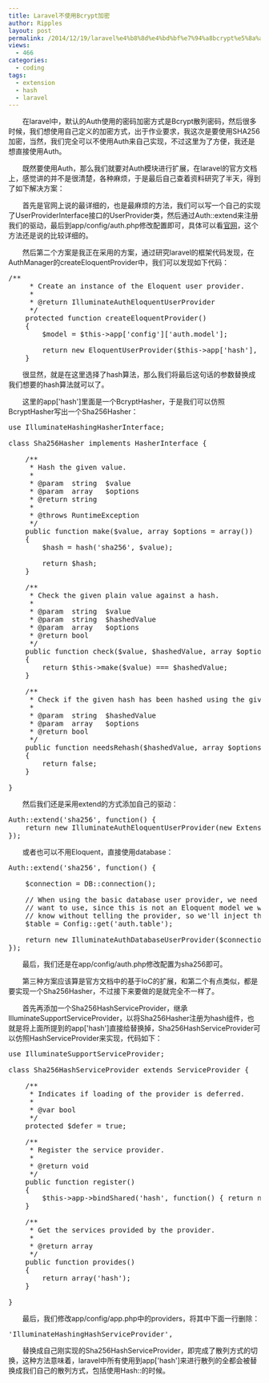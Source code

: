 ```yaml
---
title: Laravel不使用Bcrypt加密
author: Ripples
layout: post
permalink: /2014/12/19/laravel%e4%b8%8d%e4%bd%bf%e7%94%a8bcrypt%e5%8a%a0%e5%af%86/
views:
  - 466
categories:
  - coding
tags:
  - extension
  - hash
  - laravel
---
```

<p style="text-indent: 2em;">
  在laravel中，默认的Auth使用的密码加密方式是Bcrypt散列密码，然后很多时候，我们想使用自己定义的加密方式，出于作业要求，我这次是要使用SHA256加密，当然，我们完全可以不使用Auth来自己实现，不过这里为了方便，我还是想直接使用Auth。
</p>

<p style="text-indent: 2em;">
  既然要使用Auth，那么我们就要对Auth模块进行扩展，在laravel的官方文档上，感觉讲的并不是很清楚，各种麻烦，于是最后自己查着资料研究了半天，得到了如下解决方案：
</p>

<!--more-->

<p style="text-indent: 2em;">
  首先是官网上说的最详细的，也是最麻烦的方法，我们可以写一个自己的实现了UserProviderInterface接口的UserProvider类，然后通过Auth::extend来注册我们的驱动，最后到app/config/auth.php修改配置即可，具体可以看<a href="http://v4.golaravel.com/docs/4.2/extending#authentication" target="_blank">官网</a>，这个方法还是说的比较详细的。
</p>

<p style="text-indent: 2em;">
  然后第二个方案是我正在采用的方案，通过研究laravel的框架代码发现，在AuthManager的createEloquentProvider中，我们可以发现如下代码：
</p>

<pre class="brush:php;toolbar:false">/**
	&nbsp;*&nbsp;Create&nbsp;an&nbsp;instance&nbsp;of&nbsp;the&nbsp;Eloquent&nbsp;user&nbsp;provider.
	&nbsp;*
	&nbsp;*&nbsp;@return&nbsp;IlluminateAuthEloquentUserProvider
	&nbsp;*/
	protected&nbsp;function&nbsp;createEloquentProvider()
	{
		$model&nbsp;=&nbsp;$this-&gt;app[&#39;config&#39;][&#39;auth.model&#39;];

		return&nbsp;new&nbsp;EloquentUserProvider($this-&gt;app[&#39;hash&#39;],&nbsp;$model);
	}</pre>

<p style="text-indent: 2em;">
  很显然，就是在这里选择了hash算法，那么我们将最后这句话的参数替换成我们想要的hash算法就可以了。
</p>

<p style="text-indent: 2em;">
  这里的app['hash']里面是一个BcryptHasher，于是我们可以仿照BcryptHasher写出一个Sha256Hasher：
</p>

<pre class="brush:php;toolbar:false">use&nbsp;IlluminateHashingHasherInterface;

class&nbsp;Sha256Hasher&nbsp;implements&nbsp;HasherInterface&nbsp;{

&nbsp;&nbsp;&nbsp;&nbsp;/**
&nbsp;&nbsp;&nbsp;&nbsp;&nbsp;*&nbsp;Hash&nbsp;the&nbsp;given&nbsp;value.
&nbsp;&nbsp;&nbsp;&nbsp;&nbsp;*
&nbsp;&nbsp;&nbsp;&nbsp;&nbsp;*&nbsp;@param&nbsp;&nbsp;string&nbsp;&nbsp;$value
&nbsp;&nbsp;&nbsp;&nbsp;&nbsp;*&nbsp;@param&nbsp;&nbsp;array&nbsp;&nbsp;&nbsp;$options
&nbsp;&nbsp;&nbsp;&nbsp;&nbsp;*&nbsp;@return&nbsp;string
&nbsp;&nbsp;&nbsp;&nbsp;&nbsp;*
&nbsp;&nbsp;&nbsp;&nbsp;&nbsp;*&nbsp;@throws&nbsp;RuntimeException
&nbsp;&nbsp;&nbsp;&nbsp;&nbsp;*/
&nbsp;&nbsp;&nbsp;&nbsp;public&nbsp;function&nbsp;make($value,&nbsp;array&nbsp;$options&nbsp;=&nbsp;array())
&nbsp;&nbsp;&nbsp;&nbsp;{
&nbsp;&nbsp;&nbsp;&nbsp;&nbsp;&nbsp;&nbsp;&nbsp;$hash&nbsp;=&nbsp;hash(&#39;sha256&#39;,&nbsp;$value);

&nbsp;&nbsp;&nbsp;&nbsp;&nbsp;&nbsp;&nbsp;&nbsp;return&nbsp;$hash;
&nbsp;&nbsp;&nbsp;&nbsp;}

&nbsp;&nbsp;&nbsp;&nbsp;/**
&nbsp;&nbsp;&nbsp;&nbsp;&nbsp;*&nbsp;Check&nbsp;the&nbsp;given&nbsp;plain&nbsp;value&nbsp;against&nbsp;a&nbsp;hash.
&nbsp;&nbsp;&nbsp;&nbsp;&nbsp;*
&nbsp;&nbsp;&nbsp;&nbsp;&nbsp;*&nbsp;@param&nbsp;&nbsp;string&nbsp;&nbsp;$value
&nbsp;&nbsp;&nbsp;&nbsp;&nbsp;*&nbsp;@param&nbsp;&nbsp;string&nbsp;&nbsp;$hashedValue
&nbsp;&nbsp;&nbsp;&nbsp;&nbsp;*&nbsp;@param&nbsp;&nbsp;array&nbsp;&nbsp;&nbsp;$options
&nbsp;&nbsp;&nbsp;&nbsp;&nbsp;*&nbsp;@return&nbsp;bool
&nbsp;&nbsp;&nbsp;&nbsp;&nbsp;*/
&nbsp;&nbsp;&nbsp;&nbsp;public&nbsp;function&nbsp;check($value,&nbsp;$hashedValue,&nbsp;array&nbsp;$options&nbsp;=&nbsp;array())
&nbsp;&nbsp;&nbsp;&nbsp;{
&nbsp;&nbsp;&nbsp;&nbsp;&nbsp;&nbsp;&nbsp;&nbsp;return&nbsp;$this-&gt;make($value)&nbsp;===&nbsp;$hashedValue;
&nbsp;&nbsp;&nbsp;&nbsp;}

&nbsp;&nbsp;&nbsp;&nbsp;/**
&nbsp;&nbsp;&nbsp;&nbsp;&nbsp;*&nbsp;Check&nbsp;if&nbsp;the&nbsp;given&nbsp;hash&nbsp;has&nbsp;been&nbsp;hashed&nbsp;using&nbsp;the&nbsp;given&nbsp;options.
&nbsp;&nbsp;&nbsp;&nbsp;&nbsp;*
&nbsp;&nbsp;&nbsp;&nbsp;&nbsp;*&nbsp;@param&nbsp;&nbsp;string&nbsp;&nbsp;$hashedValue
&nbsp;&nbsp;&nbsp;&nbsp;&nbsp;*&nbsp;@param&nbsp;&nbsp;array&nbsp;&nbsp;&nbsp;$options
&nbsp;&nbsp;&nbsp;&nbsp;&nbsp;*&nbsp;@return&nbsp;bool
&nbsp;&nbsp;&nbsp;&nbsp;&nbsp;*/
&nbsp;&nbsp;&nbsp;&nbsp;public&nbsp;function&nbsp;needsRehash($hashedValue,&nbsp;array&nbsp;$options&nbsp;=&nbsp;array())
&nbsp;&nbsp;&nbsp;&nbsp;{
&nbsp;&nbsp;&nbsp;&nbsp;&nbsp;&nbsp;&nbsp;&nbsp;return&nbsp;false;
&nbsp;&nbsp;&nbsp;&nbsp;}

}</pre>

<p style="text-indent: 2em;">
  然后我们还是采用extend的方式添加自己的驱动：
</p>

<pre class="brush:php;toolbar:false">Auth::extend(&#39;sha256&#39;,&nbsp;function()&nbsp;{
&nbsp;&nbsp;&nbsp;&nbsp;return&nbsp;new&nbsp;IlluminateAuthEloquentUserProvider(new&nbsp;ExtensionsHashingSha256Hasher(),&nbsp;&#39;SecurityModelsUser&#39;);
});</pre>

<p style="text-indent: 2em;">
  或者也可以不用Eloquent，直接使用database：
</p>

<pre class="brush:php;toolbar:false">Auth::extend(&#39;sha256&#39;,&nbsp;function()&nbsp;{

&nbsp;&nbsp;&nbsp;&nbsp;$connection&nbsp;=&nbsp;DB::connection();

&nbsp;&nbsp;&nbsp;&nbsp;//&nbsp;When&nbsp;using&nbsp;the&nbsp;basic&nbsp;database&nbsp;user&nbsp;provider,&nbsp;we&nbsp;need&nbsp;to&nbsp;inject&nbsp;the&nbsp;table&nbsp;we
&nbsp;&nbsp;&nbsp;&nbsp;//&nbsp;want&nbsp;to&nbsp;use,&nbsp;since&nbsp;this&nbsp;is&nbsp;not&nbsp;an&nbsp;Eloquent&nbsp;model&nbsp;we&nbsp;will&nbsp;have&nbsp;no&nbsp;way&nbsp;to
&nbsp;&nbsp;&nbsp;&nbsp;//&nbsp;know&nbsp;without&nbsp;telling&nbsp;the&nbsp;provider,&nbsp;so&nbsp;we&#39;ll&nbsp;inject&nbsp;the&nbsp;config&nbsp;value.
&nbsp;&nbsp;&nbsp;&nbsp;$table&nbsp;=&nbsp;Config::get(&#39;auth.table&#39;);

&nbsp;&nbsp;&nbsp;&nbsp;return&nbsp;new&nbsp;IlluminateAuthDatabaseUserProvider($connection,&nbsp;new&nbsp;ExtensionsHashingSha256Hasher(),&nbsp;$table);
});</pre>

<p style="text-indent: 2em;">
  最后，我们还是在<span style="text-indent: 32px;">app/config/auth.php修改配置为sha256即可。</span>
</p>

<p style="text-indent: 2em;">
  第三种方案应该算是官方文档中的基于IoC的扩展，和第二个有点类似，都是要实现一个<span style="text-indent: 32px;">Sha256Hasher，不过接下来要做的是就完全不一样了。</span>
</p>

<p style="text-indent: 2em;">
  <span style="text-indent: 32px;">首先再添加一个<span style="text-indent: 32px;">Sha256HashServiceProvider</span>，继承IlluminateSupportServiceProvider，以将<span style="text-indent: 32px;">Sha256Hasher注册为hash组件，也就是将上面所提到的<span style="text-indent: 32px;">app['hash']直接给替换掉，<span style="text-indent: 32px;">Sha256HashServiceProvider可以仿照HashServiceProvider来实现，代码如下：</span></span></span></span>
</p>

<pre class="brush:php;toolbar:false">use&nbsp;IlluminateSupportServiceProvider;

class&nbsp;Sha256HashServiceProvider&nbsp;extends&nbsp;ServiceProvider&nbsp;{

	/**
	&nbsp;*&nbsp;Indicates&nbsp;if&nbsp;loading&nbsp;of&nbsp;the&nbsp;provider&nbsp;is&nbsp;deferred.
	&nbsp;*
	&nbsp;*&nbsp;@var&nbsp;bool
	&nbsp;*/
	protected&nbsp;$defer&nbsp;=&nbsp;true;

	/**
	&nbsp;*&nbsp;Register&nbsp;the&nbsp;service&nbsp;provider.
	&nbsp;*
	&nbsp;*&nbsp;@return&nbsp;void
	&nbsp;*/
	public&nbsp;function&nbsp;register()
	{
		$this-&gt;app-&gt;bindShared(&#39;hash&#39;,&nbsp;function()&nbsp;{&nbsp;return&nbsp;new&nbsp;Sha256Hasher;&nbsp;});
	}

	/**
	&nbsp;*&nbsp;Get&nbsp;the&nbsp;services&nbsp;provided&nbsp;by&nbsp;the&nbsp;provider.
	&nbsp;*
	&nbsp;*&nbsp;@return&nbsp;array
	&nbsp;*/
	public&nbsp;function&nbsp;provides()
	{
		return&nbsp;array(&#39;hash&#39;);
	}

}</pre>

<p style="text-indent: 2em;">
  <span style="text-indent: 32px;">最后，我们修改app/config/app.php中的providers，将其中下面一行删除：</span>
</p>

<pre class="brush:php;toolbar:false">&#39;IlluminateHashingHashServiceProvider&#39;,</pre>

<p style="text-indent: 2em;">
  <span style="text-indent: 32px;"></span>替换成自己刚实现的Sha256HashServiceProvider，即完成了散列方式的切换，这种方法意味着，laravel中所有使用到app['hash']来进行<span style="text-indent: 32px;">散列</span>的全都会被替换成我们自己的<span style="text-indent: 32px;">散列</span>方式，包括使用Hash::的时候。
</p>
